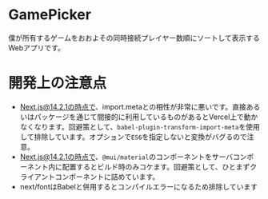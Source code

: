 # GamePicker

僕が所有するゲームをおおよその同時接続プレイヤー数順にソートして表示するWebアプリです。

# 開発上の注意点

- Next.js@14.2.1の時点で、import.metaとの相性が非常に悪いです。直接あるいはパッケージを通じて間接的に利用しているものがあるとVercel上で動かなくなります。回避策として、`babel-plugin-transform-import-meta`を使用して排除しています。オプションで`ES6`を指定しないと変換がバグるので注意。
- Next.js@14.2.1の時点で、`@mui/material`のコンポーネントをサーバコンポーネント内に配置するとビルド時のみコケます。回避策として、ひとまずクライアントコンポーネントに詰めています。
- next/fontはBabelと併用するとコンパイルエラーになるため排除しています
